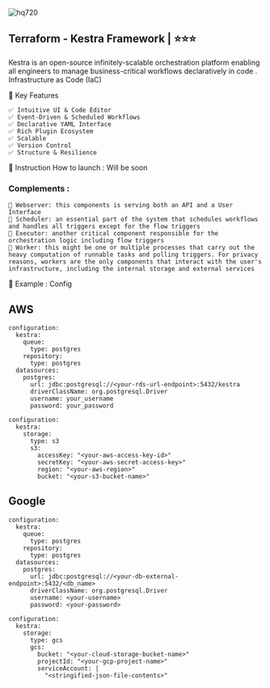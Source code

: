 
![hq720](https://github.com/user-attachments/assets/3eaa07a3-3a0e-4e2e-b344-e6c9431aa7ba)



## Terraform - Kestra Framework   | ⭐⭐⭐
Kestra is an open-source infinitely-scalable orchestration platform enabling all engineers to manage business-critical workflows declaratively in code . Infrastructure as Code (IaC)

🚀  Key Features
```
✅ Intuitive UI & Code Editor
✅ Event-Driven & Scheduled Workflows
✅ Declarative YAML Interface
✅ Rich Plugin Ecosystem
✅ Scalable
✅ Version Control
✅ Structure & Resilience
```


📝 Instruction 
How to launch  : Will be soon 


### Complements :
```
📃 Webserver: this components is serving both an API and a User Interface
📃 Scheduler: an essential part of the system that schedules workflows and handles all triggers except for the flow triggers
📃 Executor: another critical component responsible for the orchestration logic including flow triggers
📃 Worker: this might be one or multiple processes that carry out the heavy computation of runnable tasks and polling triggers. For privacy reasons, workers are the only components that interact with the user's infrastructure, including the internal storage and external services
```


🔨 Example : Config 

## AWS
```
configuration:
  kestra:
    queue:
      type: postgres
    repository:
      type: postgres
  datasources:
    postgres:
      url: jdbc:postgresql://<your-rds-url-endpoint>:5432/kestra
      driverClassName: org.postgresql.Driver
      username: your_username
      password: your_password

configuration:
  kestra:
    storage:
      type: s3
      s3:
        accessKey: "<your-aws-access-key-id>"
        secretKey: "<your-aws-secret-access-key>"
        region: "<your-aws-region>"
        bucket: "<your-s3-bucket-name>"

```
## Google
```
configuration:
  kestra:
    queue:
      type: postgres
    repository:
      type: postgres
  datasources:
    postgres:
      url: jdbc:postgresql://<your-db-external-endpoint>:5432/<db_name>
      driverClassName: org.postgresql.Driver
      username: <your-username>
      password: <your-password>

configuration:
  kestra:
    storage:
      type: gcs
      gcs:
        bucket: "<your-cloud-storage-bucket-name>"
        projectId: "<your-gcp-project-name>"
        serviceAccount: |
          "<stringified-json-file-contents>"
```
